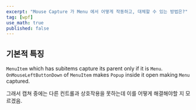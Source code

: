 ```yaml
---
excerpt: "Mouse Capture 가 Menu 에서 어떻게 작동하고, 대체할 수 있는 방법은?"
tag: [wpf]
use_math: true
published: false
---
```


## 기본적 특징

```MenuItem``` which has subitems capture its parent only if it is ```Menu```. ```OnMouseLeftButtonDown``` of ```MenuItem``` makes ```Popup``` inside it open making ```Menu``` captured.

그래서 캡쳐 중에는 다른 컨트롤과 상호작용을 못하는데 이를 어떻게 해결해야할 지 모르겠음.
